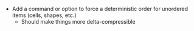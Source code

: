 
- Add a command or option to force a deterministic order for unordered items (cells, shapes, etc.)
    + Should make things more delta-compressible
